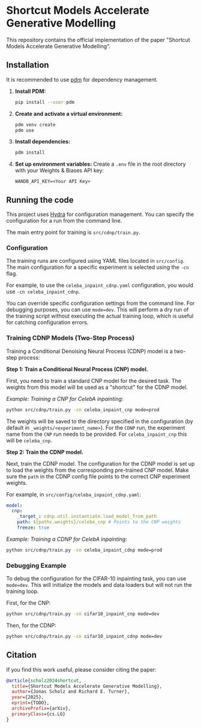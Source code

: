 # Shortcut Models Accelerate Generative Modelling

This repository contains the official implementation of the paper "Shortcut Models Accelerate Generative Modelling".

## Installation

It is recommended to use [pdm](https://pdm.fming.dev/latest/) for dependency management.

1.  **Install PDM:**
    ```bash
    pip install --user pdm
    ```

2.  **Create and activate a virtual environment:**
    ```bash
    pdm venv create
    pdm use
    ```

3.  **Install dependencies:**
    ```bash
    pdm install
    ```

4.  **Set up environment variables:**
    Create a `.env` file in the root directory with your Weights & Biases API key:
    ```
    WANDB_API_KEY=<Your API Key>
    ```

## Running the code

This project uses [Hydra](https://hydra.cc/) for configuration management. You can specify the configuration for a run from the command line.

The main entry point for training is `src/cdnp/train.py`.

### Configuration

The training runs are configured using YAML files located in `src/config`. The main configuration for a specific experiment is selected using the `-cn` flag.

For example, to use the `celeba_inpaint_cdnp.yaml` configuration, you would use `-cn celeba_inpaint_cdnp`.

You can override specific configuration settings from the command line. For debugging purposes, you can use `mode=dev`. This will perform a dry run of the training script without executing the actual training loop, which is useful for catching configuration errors.

### Training CDNP Models (Two-Step Process)

Training a Conditional Denoising Neural Process (CDNP) model is a two-step process:

**Step 1: Train a Conditional Neural Process (CNP) model.**

First, you need to train a standard CNP model for the desired task. The weights from this model will be used as a "shortcut" for the CDNP model.

*Example: Training a CNP for CelebA inpainting:*
```bash
python src/cdnp/train.py -cn celeba_inpaint_cnp mode=prod
```
The weights will be saved to the directory specified in the configuration (by default in `_weights/<experiment_name>`). For the `CDNP` run, the experiment name from the `CNP` run needs to be provided. For `celeba_inpaint_cnp` this will be `celeba_cnp`.

**Step 2: Train the CDNP model.**

Next, train the CDNP model. The configuration for the CDNP model is set up to load the weights from the corresponding pre-trained CNP model. Make sure the `path` in the CDNP config file points to the correct CNP experiment weights.

For example, in `src/config/celeba_inpaint_cdnp.yaml`:
```yaml
model:
  cnp:
    _target_: cdnp.util.instantiate.load_model_from_path
    path: ${paths.weights}/celeba_cnp # Points to the CNP weights
    freeze: true
```

*Example: Training a CDNP for CelebA inpainting:*
```bash
python src/cdnp/train.py -cn celeba_inpaint_cdnp mode=prod
```

### Debugging Example

To debug the configuration for the CIFAR-10 inpainting task, you can use `mode=dev`. This will initialize the models and data loaders but will not run the training loop.

First, for the CNP:
```bash
python src/cdnp/train.py -cn cifar10_inpaint_cnp mode=dev
```
Then, for the CDNP:
```bash
python src/cdnp/train.py -cn cifar10_inpaint_cdnp mode=dev
```

## Citation

If you find this work useful, please consider citing the paper:

```bibtex
@article{scholz2024shortcut,
  title={Shortcut Models Accelerate Generative Modelling},
  author={Jonas Scholz and Richard E. Turner},
  year={2025},
  eprint={TODO},
  archivePrefix={arXiv},
  primaryClass={cs.LG}
}
